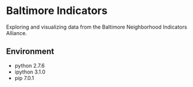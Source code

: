 # Baltimore Indicators
Exploring and visualizing data from the Baltimore Neighborhood Indicators Alliance.

## Environment
- python 2.7.6
- ipython 3.1.0
- pip 7.0.1

